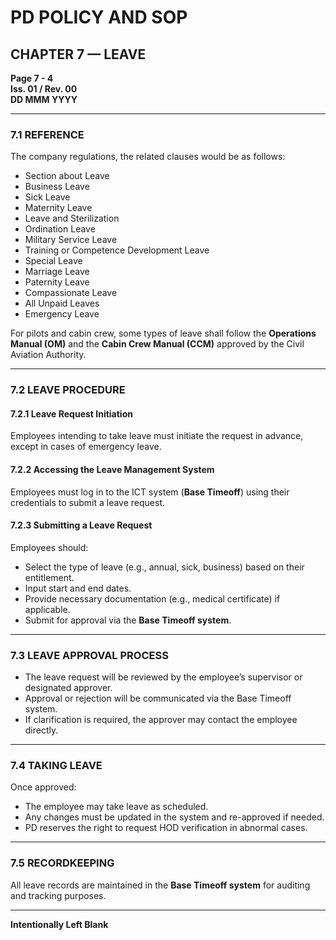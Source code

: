 # PD POLICY AND SOP

## CHAPTER 7 — LEAVE

**Page 7 - 4**  
**Iss. 01 / Rev. 00**  
**DD MMM YYYY**

---

### 7.1 REFERENCE
The company regulations, the related clauses would be as follows:

- Section about Leave  
- Business Leave  
- Sick Leave  
- Maternity Leave  
- Leave and Sterilization  
- Ordination Leave  
- Military Service Leave  
- Training or Competence Development Leave  
- Special Leave  
- Marriage Leave  
- Paternity Leave  
- Compassionate Leave  
- All Unpaid Leaves  
- Emergency Leave  

For pilots and cabin crew, some types of leave shall follow the **Operations Manual (OM)** and the **Cabin Crew Manual (CCM)** approved by the Civil Aviation Authority.

---

### 7.2 LEAVE PROCEDURE

#### 7.2.1 Leave Request Initiation
Employees intending to take leave must initiate the request in advance, except in cases of emergency leave.

#### 7.2.2 Accessing the Leave Management System
Employees must log in to the ICT system (**Base Timeoff**) using their credentials to submit a leave request.

#### 7.2.3 Submitting a Leave Request
Employees should:
- Select the type of leave (e.g., annual, sick, business) based on their entitlement.  
- Input start and end dates.  
- Provide necessary documentation (e.g., medical certificate) if applicable.  
- Submit for approval via the **Base Timeoff system**.

---

### 7.3 LEAVE APPROVAL PROCESS
- The leave request will be reviewed by the employee’s supervisor or designated approver.  
- Approval or rejection will be communicated via the Base Timeoff system.  
- If clarification is required, the approver may contact the employee directly.

---

### 7.4 TAKING LEAVE
Once approved:
- The employee may take leave as scheduled.  
- Any changes must be updated in the system and re-approved if needed.  
- PD reserves the right to request HOD verification in abnormal cases.

---

### 7.5 RECORDKEEPING
All leave records are maintained in the **Base Timeoff system** for auditing and tracking purposes.

---

**Intentionally Left Blank**